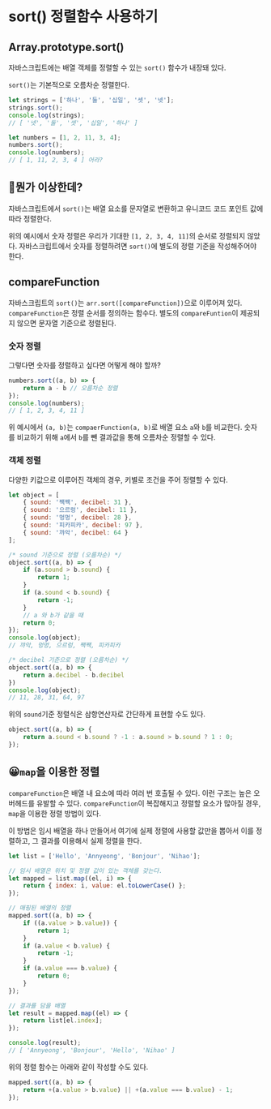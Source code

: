 # sort() 정렬함수 사용하기

## Array.prototype.sort()

자바스크립트에는 배열 객체를 정렬할 수 있는 `sort()` 함수가 내장돼 있다.

`sort()`는 기본적으로 오름차순 정렬한다.

```javascript
let strings = ['하나', '둘', '십일', '셋', '넷'];
strings.sort();
console.log(strings);
// [ '넷', '둘', '셋', '십일', '하나' ]

let numbers = [1, 2, 11, 3, 4];
numbers.sort();
console.log(numbers);
// [ 1, 11, 2, 3, 4 ] 어라?
```



## 🤔뭔가 이상한데?

자바스크립트에서 `sort()`는 배열 요소를 문자열로 변환하고 유니코드 코드 포인트 값에 따라 정렬한다.

위의 예시에서 숫자 정렬은 우리가 기대한 `[1, 2, 3, 4, 11]`의 순서로 정렬되지 않았다. 자바스크립트에서 숫자를 정렬하려면 `sort()`에 별도의 정렬 기준을 작성해주어야 한다.



## compareFunction

자바스크립트의 `sort()`는 `arr.sort([compareFunction])`으로 이루어져 있다. `compareFunction`은 정렬 순서를 정의하는 함수다.  별도의 `compareFuntion`이 제공되지 않으면 문자열 기준으로 정렬된다. 



### 숫자 정렬

그렇다면 숫자를 정렬하고 싶다면 어떻게 해야 할까?

```javascript
numbers.sort((a, b) => { 
    return a - b // 오름차순 정렬
});
console.log(numbers);
// [ 1, 2, 3, 4, 11 ]
```

위 예시에서 `(a, b)`는  `compaerFunction(a, b)`로 배열 요소 `a`와 `b`를 비교한다. 숫자를 비교하기 위해 `a`에서 `b`를 뺀 결과값을 통해 오름차순 정렬할 수 있다.



### 객체 정렬

다양한 키값으로 이루어진 객체의 경우, 키별로 조건을 주어 정렬할 수 있다.

```javascript
let object = [
    { sound: '짹짹', decibel: 31 },
    { sound: '으르렁', decibel: 11 },
    { sound: '멍멍', decibel: 28 },
    { sound: '피카피카', decibel: 97 },
    { sound: '꺄악', decibel: 64 }
];

/* sound 기준으로 정렬 (오름차순) */
object.sort((a, b) => {
    if (a.sound > b.sound) {
        return 1;
    }
    if (a.sound < b.sound) {
        return -1;
    }
    // a 와 b가 같을 때
    return 0;
});
console.log(object); 
// 꺄악, 멍멍, 으르렁, 짹짹, 피카피카

/* decibel 기준으로 정렬 (오름차순) */
object.sort((a, b) => {
    return a.decibel - b.decibel
})
console.log(object); 
// 11, 28, 31, 64, 97
```



위의 `sound`기준 정렬식은 삼항연산자로 간단하게 표현할 수도 있다.

```javascript
object.sort((a, b) => {
    return a.sound < b.sound ? -1 : a.sound > b.sound ? 1 : 0;
});
```



## 😀`map`을 이용한 정렬

`compareFunction`은 배열 내 요소에 따라 여러 번 호출될 수 있다. 이런 구조는 높은 오버헤드를 유발할 수 있다. `compareFunction`이 복잡해지고 정렬할 요소가 많아질 경우, `map`을 이용한 정렬 방법이 있다. 

이 방법은 임시 배열을 하나 만들어서 여기에 실제 정렬에 사용할 값만을 뽑아서 이를 정렬하고, 그 결과를 이용해서 실제 정렬을 한다.



```javascript
let list = ['Hello', 'Annyeong', 'Bonjour', 'Nihao'];

// 임시 배열은 위치 및 정렬 값이 있는 객체를 갖는다.
let mapped = list.map((el, i) => {
    return { index: i, value: el.toLowerCase() };
});

// 매핑된 배열의 정렬
mapped.sort((a, b) => {
    if ((a.value > b.value)) {
        return 1;
    } 
    if (a.value < b.value) {
        return -1;
    }
    if (a.value === b.value) {
        return 0;
    }
});

// 결과를 담을 배열
let result = mapped.map((el) => {
    return list[el.index];
});

console.log(result);
// [ 'Annyeong', 'Bonjour', 'Hello', 'Nihao' ]
```



위의 정렬 함수는 아래와 같이 작성할 수도 있다.

```javascript
mapped.sort((a, b) => {
    return +(a.value > b.value) || +(a.value === b.value) - 1;
});
```